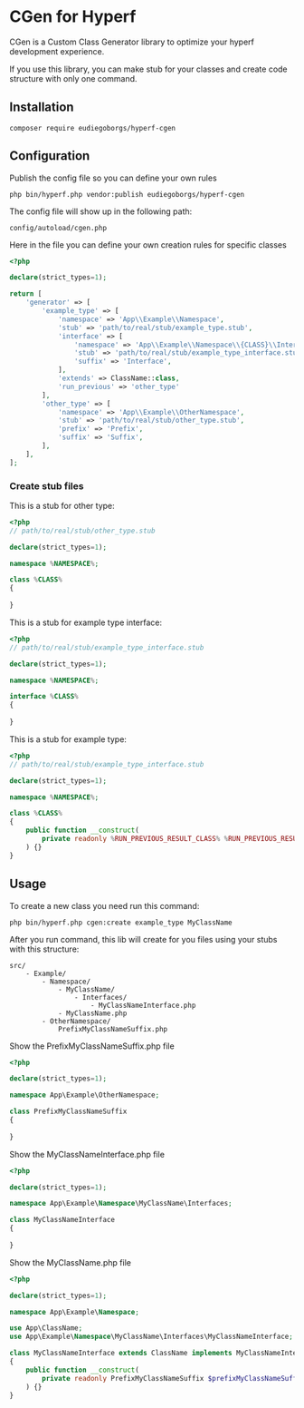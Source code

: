 # CGen for Hyperf 

CGen is a Custom Class Generator library to optimize your hyperf development experience. 

If you use this library, you can make stub for your classes and create code structure with only one command.

## Installation

```
composer require eudiegoborgs/hyperf-cgen
```

## Configuration 

Publish the config file so you can define your own rules
``` 
php bin/hyperf.php vendor:publish eudiegoborgs/hyperf-cgen
```

The config file will show up in the following path:

``` 
config/autoload/cgen.php
```

Here in the file you can define your own creation rules for specific classes

```php
<?php

declare(strict_types=1);

return [
    'generator' => [
        'example_type' => [
            'namespace' => 'App\\Example\\Namespace',
            'stub' => 'path/to/real/stub/example_type.stub',
            'interface' => [
                'namespace' => 'App\\Example\\Namespace\\{CLASS}\\Interfaces',
                'stub' => 'path/to/real/stub/example_type_interface.stub',
                'suffix' => 'Interface',
            ],
            'extends' => ClassName::class,
            'run_previous' => 'other_type'
        ],
        'other_type' => [
            'namespace' => 'App\\Example\\OtherNamespace',
            'stub' => 'path/to/real/stub/other_type.stub',
            'prefix' => 'Prefix',
            'suffix' => 'Suffix',
        ],
    ],
];
```

### Create stub files

This is a stub for other type:

```php
<?php
// path/to/real/stub/other_type.stub

declare(strict_types=1);

namespace %NAMESPACE%;

class %CLASS%
{
    
}
```


This is a stub for example type interface:

```php
<?php
// path/to/real/stub/example_type_interface.stub

declare(strict_types=1);

namespace %NAMESPACE%;

interface %CLASS%
{
    
}
```

This is a stub for example type:

```php
<?php
// path/to/real/stub/example_type_interface.stub

declare(strict_types=1);

namespace %NAMESPACE%;

class %CLASS%
{
    public function __construct(
        private readonly %RUN_PREVIOUS_RESULT_CLASS% %RUN_PREVIOUS_RESULT_VAR_NAME% 
    ) {}
}
```

## Usage

To create a new class you need run this command:
``` 
php bin/hyperf.php cgen:create example_type MyClassName 
```

After you run command, this lib will create for you files using your stubs with this structure:

``` 
src/
    - Example/
        - Namespace/
            - MyClassName/
                - Interfaces/
                    - MyClassNameInterface.php
            - MyClassName.php
        - OtherNamespace/
            PrefixMyClassNameSuffix.php
```

Show the PrefixMyClassNameSuffix.php file
```php
<?php

declare(strict_types=1);

namespace App\Example\OtherNamespace;

class PrefixMyClassNameSuffix
{
    
}
```

Show the MyClassNameInterface.php file
```php
<?php

declare(strict_types=1);

namespace App\Example\Namespace\MyClassName\Interfaces;

class MyClassNameInterface
{
    
}
```

Show the MyClassName.php file
```php
<?php

declare(strict_types=1);

namespace App\Example\Namespace;

use App\ClassName;
use App\Example\Namespace\MyClassName\Interfaces\MyClassNameInterface;

class MyClassNameInterface extends ClassName implements MyClassNameInterface
{
    public function __construct(
        private readonly PrefixMyClassNameSuffix $prefixMyClassNameSuffix 
    ) {}
}
```
